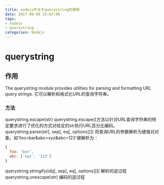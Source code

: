 ```yaml
---
title: nodejs中关于querystring的使用
date: 2017-06-09 15:07:06
tags:
- nodejs
- querystring
categories: Nodejs
---
```


# querystring

## 作用
The querystring module provides utilities for parsing and formatting URL query strings.
它可以解析和格式化URL的查询字符串。

### 方法
querystring.escape(str)
querystring.escape()方法以针对URL查询字符串的特定要求进行了优化的方式对给定的str执行URL百分比编码。
querystring.parse(str[, sep[, eq[, options]]])
将查询URL的参数解析为键值对对象。如'foo=bar&abc=xyz&abc=123'被解析为：
```javascript
{
  foo: 'bar',
  abc: ['xyz', '123']
}
```
querystring.stringify(obj[, sep[, eq[, options]]])
解析的逆过程
querystring.unescape(str)
编码的逆过程
